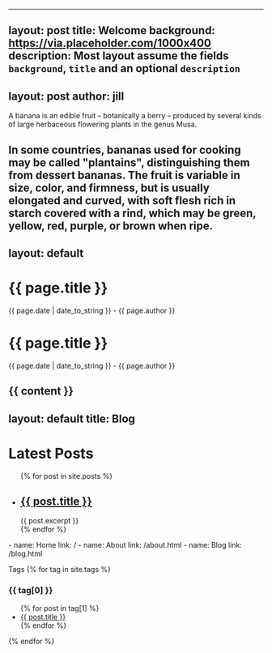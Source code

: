 
---
layout: post
title: Welcome
background: https://via.placeholder.com/1000x400
description: Most layout assume the fields `background`, `title` and an optional `description`
---
layout: post
author: jill
---
A banana is an edible fruit – botanically a berry – produced by several kinds
of large herbaceous flowering plants in the genus Musa.

In some countries, bananas used for cooking may be called "plantains",
distinguishing them from dessert bananas. The fruit is variable in size, color,
and firmness, but is usually elongated and curved, with soft flesh rich in
starch covered with a rind, which may be green, yellow, red, purple, or brown
when ripe.
---
layout: default
---
<h1>{{ page.title }}</h1>
<p>{{ page.date | date_to_string }} - {{ page.author }}</p>
<h1>{{ page.title }}</h1>
<p>{{ page.date | date_to_string }} - {{ page.author }}</p>

{{ content }}
---
layout: default
title: Blog
---
<h1>Latest Posts</h1>

<ul>
  {% for post in site.posts %}
    <li>
      <h2><a href="{{ post.url }}">{{ post.title }}</a></h2>
      {{ post.excerpt }}
    </li>
  {% endfor %}
  
</ul>
- name: Home
  link: /
- name: About
  link: /about.html
- name: Blog
  link: /blog.html
  
  Tags
 {% for tag in site.tags %}
  <h3>{{ tag[0] }}</h3>
  <ul>
    {% for post in tag[1] %}
      <li><a href="{{ post.url }}">{{ post.title }}</a></li>
    {% endfor %}
  </ul>
{% endfor %}
